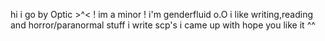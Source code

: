 hi i go by Optic >^<
! im a minor !
i'm genderfluid o.O
i like writing,reading and horror/paranormal stuff 
i write scp's i came up with 
hope you like it ^^
